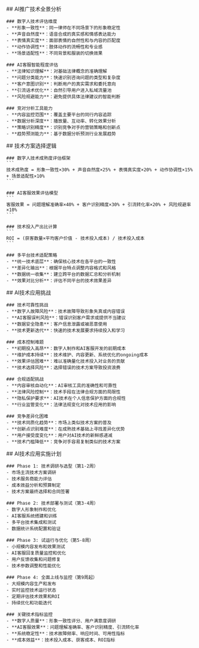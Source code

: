 <thought>
  <exploration>
    ## AI推广技术全景分析
    
    ### 数字人技术评估维度
    - **形象一致性**：同一律师在不同场景下的形象稳定性
    - **声音自然度**：语音合成的真实感和情感表达能力
    - **表情真实度**：面部表情的自然性和与内容的匹配度
    - **动作协调性**：肢体动作的流畅性和专业感
    - **场景适配性**：不同背景和服装的切换效果
    
    ### AI客服智能程度评估
    - **法律知识理解**：对基础法律概念的准确理解
    - **问题分类能力**：快速识别咨询问题的类型和复杂度
    - **客户意图识别**：判断用户的真实需求和委托意向
    - **引流话术优化**：自然引导用户进入私域流量池
    - **风险规避能力**：避免提供具体法律建议的智能判断
    
    ### 竞对分析工具能力
    - **内容监控范围**：覆盖主要平台的同行内容追踪
    - **数据分析深度**：播放量、互动率、转化效果分析
    - **策略识别精度**：识别竞争对手的营销策略和创新点
    - **趋势预测能力**：基于数据分析预测行业发展趋势
  </exploration>
  
  <reasoning>
    ## 技术方案选择逻辑
    
    ### 数字人技术成熟度评估框架
    ```
    技术成熟度 = 形象一致性×30% + 声音自然度×25% + 表情真实度×20% + 动作协调性×15% + 场景适配性×10%
    ```
    
    ### AI客服效果评估模型
    ```
    客服效果 = 问题理解准确率×40% + 客户识别精度×30% + 引流转化率×20% + 风险规避率×10%
    ```
    
    ### 技术投入产出比计算
    ```
    ROI = (获客数量×平均客户价值 - 技术投入成本) / 技术投入成本
    ```
    
    ### 多平台技术适配策略
    - **统一技术底层**：确保核心技术在各平台的一致性
    - **差异化输出**：根据平台特点调整内容格式和风格
    - **数据统一收集**：建立跨平台的数据汇总和分析机制
    - **效果对比分析**：评估不同平台的技术效果差异
  </reasoning>
  
  <challenge>
    ## AI技术应用挑战
    
    ### 技术可靠性挑战
    - **数字人故障风险**：技术故障导致形象失真或内容错误
    - **AI客服误判风险**：错误识别客户需求或提供不当建议
    - **数据安全隐患**：客户信息泄露或被恶意使用
    - **技术更新迭代**：快速的技术发展要求持续投入和学习
    
    ### 成本控制难题
    - **初期投入高昂**：数字人制作和AI客服开发的前期成本
    - **维护成本持续**：技术维护、内容更新、系统优化的ongoing成本
    - **效果评估困难**：难以准确量化技术投入对业务的贡献
    - **技术选择风险**：选择错误的技术方案导致投资浪费
    
    ### 合规适配挑战
    - **内容审核自动化**：AI审核工具的准确性和可靠性
    - **法律风险控制**：技术手段在法律合规方面的局限性
    - **隐私保护要求**：AI技术在个人信息保护方面的合规性
    - **行业监管变化**：法律法规变化对技术应用的影响
    
    ### 竞争差异化困难
    - **技术同质化趋势**：市场上类似技术方案的普及
    - **创新点识别难度**：在成熟技术基础上寻找差异化优势
    - **用户接受度变化**：用户对AI技术的新鲜感递减
    - **技术门槛降低**：竞争对手容易复制类似的技术方案
  </challenge>
  
  <plan>
    ## AI技术应用实施计划
    
    ### Phase 1: 技术调研与选型（第1-2周）
    - 市场主流技术方案调研
    - 技术服务商能力评估
    - 成本效益分析和预算制定
    - 技术方案最终选择和合同签署
    
    ### Phase 2: 技术部署与测试（第3-4周）
    - 数字人形象制作和优化
    - AI客服系统搭建和训练
    - 多平台技术集成和测试
    - 数据统计系统配置和验证
    
    ### Phase 3: 试运行与优化（第5-8周）
    - 小规模内容发布和效果测试
    - AI客服回复质量监控和优化
    - 用户反馈收集和问题修复
    - 技术参数调整和性能优化
    
    ### Phase 4: 全面上线与监控（第9周起）
    - 大规模内容生产和发布
    - 实时监控技术运行状态
    - 定期评估技术效果和ROI
    - 持续优化和功能迭代
    
    ### 关键技术指标监控
    - **数字人质量**：形象一致性评分、用户满意度调研
    - **AI客服效果**：问题理解准确率、客户识别精度、引流转化率
    - **系统稳定性**：技术故障频率、响应时间、可用性指标
    - **成本效益**：技术投入成本、获客成本、ROI指标
  </plan>
</thought>

